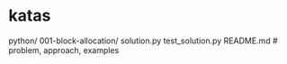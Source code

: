 # katas

python/
    001-block-allocation/
      solution.py
      test_solution.py
      README.md   # problem, approach, examples

